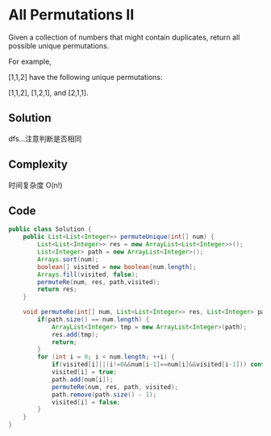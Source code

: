 # All Permutations II

Given a collection of numbers that might contain duplicates, return all possible unique permutations.

For example,

[1,1,2] have the following unique permutations:

[1,1,2], [1,2,1], and [2,1,1].

## Solution

dfs...注意判断是否相同

## Complexity

时间复杂度 O(n!)

## Code

```java
public class Solution {
    public List<List<Integer>> permuteUnique(int[] num) {
        List<List<Integer>> res = new ArrayList<List<Integer>>();
        List<Integer> path = new ArrayList<Integer>();
        Arrays.sort(num);
        boolean[] visited = new boolean[num.length];
        Arrays.fill(visited, false);
        permuteRe(num, res, path,visited);
        return res;
    }
    
    void permuteRe(int[] num, List<List<Integer>> res, List<Integer> path, boolean[] visited) {
        if(path.size() == num.length) {
            ArrayList<Integer> tmp = new ArrayList<Integer>(path);
            res.add(tmp);
            return;
        }
        for (int i = 0; i < num.length; ++i) {
            if(visited[i]||(i!=0&&num[i-1]==num[i]&&visited[i-1])) continue;
            visited[i] = true;
            path.add(num[i]);
            permuteRe(num, res, path, visited);
            path.remove(path.size() - 1);
            visited[i] = false;
        }
    }
}
```

